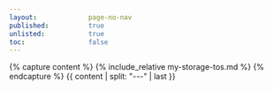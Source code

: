 ```yaml
---
layout:             page-no-nav
published:          true
unlisted:           true
toc:                false
---
```

{% capture content %}
{% include_relative my-storage-tos.md %}
{% endcapture %}
{{ content | split: "---" | last }}
<style>
    header, footer, .anchor-link, h2:before { display: none !important; }
    h2 { pointer-events: none !important; }
    article { padding: 20px 40px; }
    .page-content { font-size: 14px; }
    .page-content h2:first-child { margin-top:0 !important; }
</style>